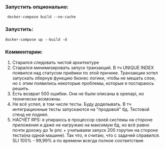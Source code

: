 ### Запустить опционально:
```
 docker-compose build --no-cache
```
### Запустить: 
```
docker-compose up --build -d 
```

### Комментарии:
1. Старался следовать чистой архитектуре
2. Старался минимизировать запуск транзакций. В тч UNIQUE INDEX появился над статусом приёмки по этой причине. Транзакции хотел запускать обернув функцию бизнес логики, чтобы не мешать слои, но с этим появились некоторые проблемы, которые я постараюсь решить.
3. Есть возврат 500 ошибки. Они не были описаны в openapi, но технически возможны.
4. Не всё успел, в том числе тесты. Буду доделывать. В тч интеграционные тесты запускаются на "продовой" бд. Тестовой стенд не поднял.
5. НАСЧЁТ RPS: я упираюсь в процессор своей системы на стороне приложения и даже не нагружаю на максимум бд, но всё равно почти дохожу до 1к рпс + учитываем запуск 200 горутин на стороне теста(на одной машине). Так что, я считаю, что с задачей справился. SLI 100% - 99,99% а по времени всегда полное соответствие

